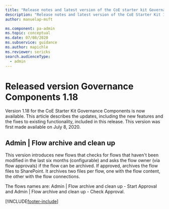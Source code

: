 ```yaml
---
title: "Release notes and latest version of the CoE starter kit Governance components 1.18 | MicrosoftDocs"
description: "Release notes and latest version of the CoE Starter Kit 1.18."
author: manuelap-msft

ms.component: pa-admin
ms.topic: conceptual
ms.date: 07/08/2020
ms.subservice: guidance
ms.author: mapichle
ms.reviewer: sericks
search.audienceType: 
  - admin
---
```


# Released version Governance Components 1.18

Version 1.18 for the CoE Starter Kit Governance Components is now available. This article describes the updates, including the new features and the fixes to existing functionality, included in this release. This version was first made available on July 8, 2020.

## Admin \| Flow archive and clean up

This version introduces new flows that checks for flows that haven't been modified in the last six months (configurable) and asks the flow owner (via flow approvals) if the flow can be archived. If approved, archives the flow files to SharePoint. It archives two files per flow, one with the flow content, the other with the flow connections.

The flows names are: Admin \| Flow archive and clean up - Start Approval and Admin \| Flow archive and clean up - Check Approval.


[!INCLUDE[footer-include](../../../includes/footer-banner.md)]
